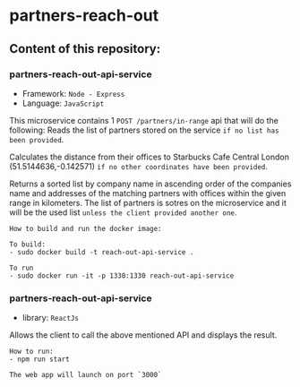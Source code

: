 # partners-reach-out

## Content of this repository:

### partners-reach-out-api-service
- Framework: `Node - Express`
- Language: `JavaScript`

This microservice contains 1 `POST /partners/in-range` api that will do the following:
Reads the list of partners stored on the service `if no list has been provided`.

Calculates the distance from their offices to Starbucks Cafe Central London (51.5144636,-0.142571) `if no other coordinates have been provided`.

Returns a sorted list by company name in ascending order of the companies name and addresses of the matching partners with offices within the given range in kilometers.
The list of partners is sotres on the microservice and it will be the used list `unless the client provided another one`.

```
How to build and run the docker image:

To build:
- sudo docker build -t reach-out-api-service .

To run
- sudo docker run -it -p 1330:1330 reach-out-api-service
```


### partners-reach-out-api-service
- library: `ReactJs`

Allows the client to call the above mentioned API and displays the result.

```
How to run:
- npm run start

The web app will launch on port `3000`
```

